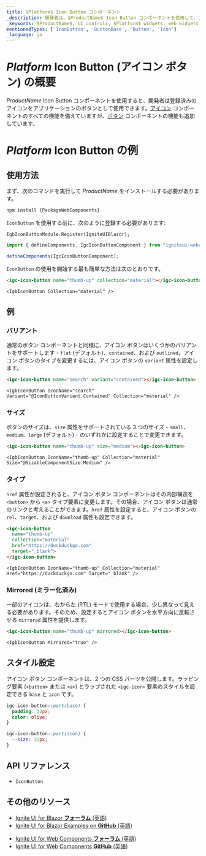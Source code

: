```yaml
---
title: $Platform$ Icon Button コンポーネント
_description: 開発者は、$ProductName$ Icon Button コンポーネントを使用して、さまざまなアイコンをカスタム色のボタンなどと交換して使用できます。
_keywords: $ProductName$, UI controls, $Platform$ widgets, web widgets, UI widgets, $Platform$, Native $Platform$ Components Suite, Native $Platform$ Controls, Native $Platform$ Components Library, $Platform$ Icon Button components, $Platform$ Icon Button controls, UI コントロール, $Platform$ ウィジェット, web ウィジェット, UI ウィジェット, ネイティブ $Platform$ コンポーネント スイート, ネイティブ $Platform$ コントロール, ネイティブ $Platform$ コンポーネント ライブラリ, $Platform$ Icon Button コンポーネント, $Platform$ Icon Button コントロール
mentionedTypes: ['IconButton', 'ButtonBase', 'Button', 'Icon']
_language: ja
---
```


# $Platform$ Icon Button (アイコン ボタン) の概要

$ProductName$ Icon Button コンポーネントを使用すると、開発者は登録済みのアイコンをアプリケーションのボタンとして使用できます。[アイコン](../layouts/icon.md) コンポーネントのすべての機能を備えていますが、[ボタン](button.md) コンポーネントの機能も追加しています。

<div class="divider"></div>

# $Platform$ Icon Button の例

<code-view style="height: 100px"
           data-demos-base-url="{environment:demosBaseUrl}"
           iframe-src="{environment:demosBaseUrl}/inputs/icon-button-size" alt="$Platform$ Icon Button の例"
           github-src="inputs/icon-button/size">
</code-view>

<div class="divider"></div>

## 使用方法

<!-- WebComponents -->
まず、次のコマンドを実行して $ProductName$ をインストールする必要があります。

```cmd
npm install {PackageWebComponents}
```
<!-- end: WebComponents -->

`IconButton` を使用する前に、次のように登録する必要があります:

```razor
IgbIconButtonModule.Register(IgniteUIBlazor);
```

```ts
import { defineComponents, IgcIconButtonComponent } from "igniteui-webcomponents";

defineComponents(IgcIconButtonComponent);
```

`IconButton` の使用を開始する最も簡単な方法は次のとおりです。

```html
<igc-icon-button name="thumb-up" collection="material"></igc-icon-button>
```

```razor
<IgbIconButton Collection="material" />
```

## 例

### バリアント

通常のボタン コンポーネントと同様に、アイコン ボタンはいくつかのバリアントをサポートします - `flat` (デフォルト)、`contained`、および `outlined`。アイコン ボタンのタイプを変更するには、アイコン ボタンの `variant` 属性を設定します。

<code-view style="height: 100px"
           data-demos-base-url="{environment:demosBaseUrl}"
           iframe-src="{environment:demosBaseUrl}/inputs/icon-button-variant" alt="$Platform$ Icon Button の例"
           github-src="inputs/icon-button/variant">
</code-view>

```html
<igc-icon-button name="search" variant="contained"></igc-icon-button>
```

```razor
<IgbIconButton IconName="search" Variant="@IconButtonVariant.Contained" Collection="material" />
```

### サイズ

ボタンのサイズは、`size` 属性をサポートされている 3 つのサイズ - `small`、`medium`、`large` (デフォルト) - のいずれかに設定することで変更できます。

<code-view style="height: 100px"
           data-demos-base-url="{environment:demosBaseUrl}"
           iframe-src="{environment:demosBaseUrl}/inputs/icon-button-size" alt="$Platform$ Icon Button の例"
           github-src="inputs/icon-button/size">
</code-view>

```html
<igc-icon-button name="thumb-up" size="medium"></igc-icon-button>
```

```razor
<IgbIconButton IconName="thumb-up" Collection="material" Size="@SizableComponentSize.Medium" />
```

### タイプ

`href` 属性が設定されると、アイコン ボタン コンポーネントはその内部構造を `<button>` から `<a>` タイプ要素に変更します。その場合、アイコン ボタンは通常のリンクと考えることができます。`href` 属性を設定すると、アイコン ボタンの `rel`、`target`、および `download` 属性も設定できます。

```html
<igc-icon-button
  name="thumb-up"
  collection="material"
  href="https://duckduckgo.com"
  target="_blank">
</igc-icon-button>
```

```razor
<IgbIconButton IconName="thumb-up" Collection="material" Href="https://duckduckgo.com" Target="_blank" />
```

### Mirrored (ミラー化済み)

一部のアイコンは、右から左 (RTL) モードで使用する場合、少し異なって見える必要があります。そのため、設定するとアイコン ボタンを水平方向に反転させる `mirrored` 属性を提供します。

```html
<igc-icon-button name="thumb-up" mirrored></igc-icon-button>
```

```razor
<IgbIconButton Mirrored="true" />
```

## スタイル設定

アイコン ボタン コンポーネントは、2 つの CSS パーツを公開します。ラッピング要素 (`<button>` または `<a>`) とラップされた `<igc-icon>` 要素のスタイルを設定できる `base` と `icon` です。

```css
igc-icon-button::part(base) {
  padding: 12px;
  color: olive;
}

igc-icon-button::part(icon) {
  --size: 32px;
}
```

<code-view style="height: 100px"
           data-demos-base-url="{environment:demosBaseUrl}"
           iframe-src="{environment:demosBaseUrl}/inputs/icon-button-styling" alt="$Platform$ Icon Button の例"
           github-src="inputs/icon-button/styling">
</code-view>

<!-- WebComponents -->

## API リファレンス

* `IconButton`

<!-- end: WebComponents -->

## その他のリソース

<!-- Blazor -->

* [Ignite UI for Blazor **フォーラム** (英語)](https://www.infragistics.com/community/forums/f/ignite-ui-for-blazor)
* [Ignite UI for Blazor Examples on **GitHub** (英語)](https://github.com/IgniteUI/igniteui-blazor-examples)

<!-- end: Blazor -->

<!-- WebComponents -->

* [Ignite UI for Web Components **フォーラム** (英語)](https://www.infragistics.com/community/forums/f/ignite-ui-for-web-components)
* [Ignite UI for Web Components **GitHub** (英語)](https://github.com/IgniteUI/igniteui-webcomponents)

<!-- end: WebComponents -->
